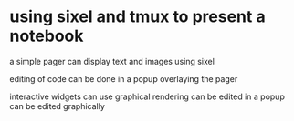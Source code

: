 # using sixel and tmux to present a notebook

a simple pager can display text and images using sixel

editing of code can be done in a popup overlaying the pager

interactive widgets
  can use graphical rendering
  can be edited in a popup
  can be edited graphically
  
